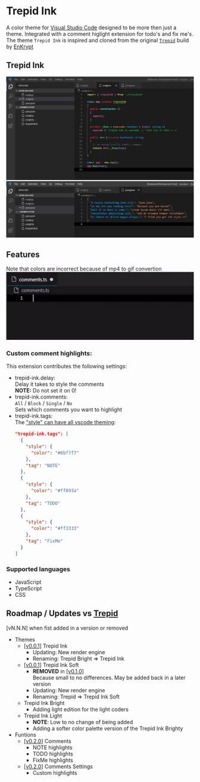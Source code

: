 # Trepid Ink

A color theme for [Visual Studio Code](https://code.visualstudio.com/) designed to be more then just a theme. Integrated with a comment higlight extension for todo's and fix me's.  
The theme `Trepid Ink` is inspired and cloned from the original [`Trepid`](https://github.com/EnKrypt/Trepid) build by [EnKrypt](https://github.com/EnKrypt/)

## Trepid Ink  
![Trepid Ink](./assets/TrepidInk010.png)  
![Trepid Ink](./assets/TrepidInk010j.png)  

## Features

Note that colors are incorrect because of mp4 to gif convertion
![Trepid Ink Comments](./assets/comments.gif)  

### Custom comment highlights:
This extension contributes the following settings:

- trepid-ink.delay:  
  Delay it takes to style the comments  
  **NOTE:** Do not set it on 0!
- trepid-ink.comments:  
  `All` / `Block` / `Single` / `No`  
  Sets which comments you want to highlight
- trepid-ink.tags:  
  The ["style" can have all vscode theming](https://code.visualstudio.com/api/references/vscode-api#ThemableDecorationRenderOptions):
  ```json
  "trepid-ink.tags": [
    {
      "style": {
        "color": "#6bf7f7"
      },
      "tag": "NOTE"
    },
    {
      "style": {
        "color": "#ff893a"
      },
      "tag": "TODO"
    },
    {
      "style": {
        "color": "#ff3333"
      },
      "tag": "FixMe"
    }
  ]
  ```

### Supported languages
- JavaScript
- TypeScript
- CSS

## Roadmap / Updates vs [Trepid](https://github.com/EnKrypt/Trepid)
[vN.N.N] when fist added in a version or removed

- Themes
  - [[v0.0.1]](https://github.com/squeeble-ink/vscode.trepid-ink/blob/master/CHANGELOG.md#v001---21022020---initial-release) Trepid Ink
    - Updating: New render engine
    - Renaming: Trepid Bright => Trepid Ink
  - [[v0.0.1]](https://github.com/squeeble-ink/vscode.trepid-ink/blob/master/CHANGELOG.md#v001---21022020---initial-release) Trepid Ink Soft
    - **REMOVED** in [[v0.1.0]](https://github.com/SqueebleInk/VSC-THM-TrepidInk/releases/tag/v0.1.0)  
      Because small to no differences. May be added back in a later version
    - Updating: New render engine
    - Renaming: Trepid => Trepid Ink Soft
  - Trepid Ink Bright
    - Adding light edition for the light coders 
  - Trepid Ink Light
    - **NOTE**: Low to no change of being added
    - Adding a softer color palette version of the Trepid Ink Brighty
- Funtions
  - [[v0.2.0]](https://github.com/squeeble-ink/vscode.trepid-ink/releases/tag/v0.2.0) Comments
    - NOTE highlights
    - TODO highlights
    - FixMe highlights
  - [[v0.2.0]](https://github.com/squeeble-ink/vscode.trepid-ink/releases/tag/v0.2.0) Comments Settings
    - Custom highlights